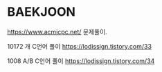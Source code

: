 # BAEKJOON

https://www.acmicpc.net/
문제풀이.

10172 개 C언어 풀이
https://lodissign.tistory.com/33

1008 A/B C언어 풀이
https://lodissign.tistory.com/34

